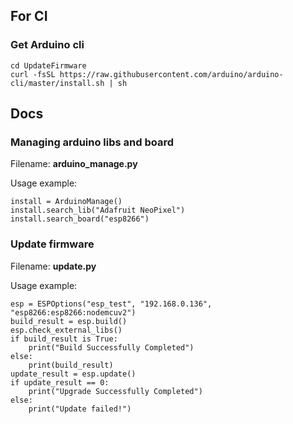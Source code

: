 ## For CI
### Get Arduino cli
```
cd UpdateFirmware
curl -fsSL https://raw.githubusercontent.com/arduino/arduino-cli/master/install.sh | sh
```
## Docs
### Managing arduino libs and board
Filename: **arduino_manage.py**

Usage example:
```
install = ArduinoManage()
install.search_lib("Adafruit NeoPixel")
install.search_board("esp8266")
```

### Update firmware
Filename: **update.py**

Usage example:
```
esp = ESPOptions("esp_test", "192.168.0.136", "esp8266:esp8266:nodemcuv2")
build_result = esp.build()
esp.check_external_libs()
if build_result is True:
    print("Build Successfully Completed")
else:
    print(build_result)
update_result = esp.update()
if update_result == 0:
    print("Upgrade Successfully Completed")
else:
    print("Update failed!")
```